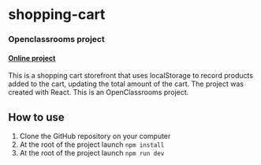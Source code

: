 # shopping-cart

### Openclassrooms project

#### [Online project](https://react-shopping-cart-25c27.web.app/)


This is a shopping cart storefront that uses localStorage to record products added to the cart, updating the total amount of the cart. The project was created with React. This is an OpenClassrooms project.

## How to use
1. Clone the GitHub repository on your computer
2. At the root of the project launch `npm install`
3. At the root of the project launch `npm run dev`
